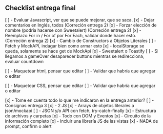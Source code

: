 ## Checklist entrega final

[ ] - Evaluar Javascript, ver que se puede mejorar, que se saca.
    [x] - Dejar comentarios en Inglés, todos (Correción entrega 2)
    [x] - Forzar elección de nombre (podría hacerse con Sweetalert) (Correción entrega 2)
    [x] - Reemplazo For in / For of por For Each, validar donde hacer esto. (Correción entrega 2)
    [x] - Cambio de Constructors a Objetos Literales
    [ ] - Fetch y MockAPI, indagar bien como armar esto
    [x] - localStorage se queda, solamente se hace get de MockApi
    [x] - Sweetalert o Toastify
    [ ] - Si llegamos a gameOver desaparecer buttons mientras se redirecciona, evaluar countdown
    
[ ] - Maquetear html, pensar que editar
    [ ] - Validar que habría que agregar o editar
    
[ ] - Maquetear CSS, pensar que editar
    [ ] - Validar que habría que agregar o editar
    
[x] - Tome en cuenta todo lo que me indicaron en la entrega anterior?
[ ] - Consignas entrega 3
    [x] - 2 JS
    [x] - Arrays de objetos literales a json/mockapi
    [ ] - JSON y/o API con fetch, try-catch-finally
    [x] - Estructura de archivos y carpetas
    [x] - Todo con DOM y Eventos
    [x] - Circuito de la información completo
    [x] - Incluir una librería JS de las vistas
    [x] - NADA de prompt, confirm o alert




    